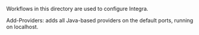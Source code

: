 Workflows in this directory are used to configure Integra.

Add-Providers: adds all Java-based providers on the default ports, running on localhost.
